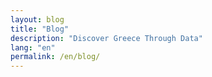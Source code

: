 ```yaml
---
layout: blog
title: "Blog"
description: "Discover Greece Through Data"
lang: "en"
permalink: /en/blog/
---
```


